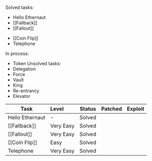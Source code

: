 
Solved tasks:
* Hello Ethernaut
* [[Fallback]]
* [[Fallout]]
- [[Coin Flip]]
- Telephone

In process:
* Token
Unsolved tasks:
* Delegation
* Force
* Vault
* King
* Re-entrancy
* Elevator

| Task            | Level     | Status | Patched | Exploit |
| --------------- |:--------- | ------ | ------- | ------- |
| Hello Ethernaut | -         | Solved |         |         |
| [[Fallback]]    | Very Easy | Solved |         |         |
| [[Fallout]]     | Very Easy | Solved |         |         |
| [[Coin Flip]]   | Easy      | Solved |         |         |
| Telephone       | Very Easy | Solved |         |         | 


